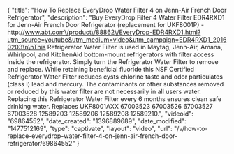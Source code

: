 {
    "title": "How To Replace EveryDrop Water Filter 4 on Jenn-Air French Door Refrigerator",
    "description": "Buy EveryDrop Filter 4 Water Filter EDR4RXD1 for Jenn-Air French Door Refrigerator (replacement for UKF8001P)  - http:\/\/www.abt.com\/product\/88862\/EveryDrop-EDR4RXD1.html?utm_source=youtube&utm_medium=video&utm_campaign=EDR4RXD1_20160203\n\nThis Refrigerator Water Filter is used in Maytag, Jenn-Air, Amana, Whirlpool, and KitchenAid bottom-mount refrigerators with filter access inside the refrigerator. Simply turn the Refrigerator Water Filter to remove and replace. While retaining beneficial fluoride this NSF Certified Refrigerator Water Filter reduces cysts chlorine taste and odor particulates (class I) lead and mercury. The contaminants or other substances removed or reduced by this water filter are not necessarily in all users water. Replacing this Refrigerator Water Filter every 6 months ensures clean safe drinking water. Replaces UKF8001AXX 67003523 67003526 67003527 67003528 12589203 12589206 12589208 12589210.",
    "videoid": "69864552",
    "date_created": "1396889689",
    "date_modified": "1477512169",
    "type": "captivate",
    "layout": "video",
    "url": "\/v\/how-to-replace-everydrop-water-filter-4-on-jenn-air-french-door-refrigerator\/69864552"
}
